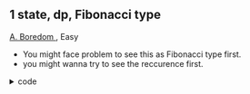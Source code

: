 ## 1 state, dp, Fibonacci type

[A. Boredom ](https://codeforces.com/contest/455/problem/A), Easy
- You might face problem to see this as Fibonacci type first.
- you might wanna try to see the reccurence first.

<details>
<summary> code </summary> 
 
 ```cpp
  int n;
  cin >> n;
  vector<ll> arr(n), freq(1e5 + 2, 0), dp(1e5 + 2, 0);
  ll limit = 0;
  for (auto &i : arr) {
    cin >> i;
    freq[i]++;
    limit = max(i, limit);
  }

  dp[1] = freq[1];
  for (int i = 2; i <= limit; i++) {
    dp[i] = max(dp[i - 1], dp[i - 2] + i * freq[i]);
  }
  cout << dp[limit] << '\n';

```
</details>
